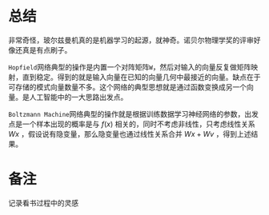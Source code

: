 # 总结
非常奇怪，玻尔兹曼机真的是机器学习的起源，就神奇。诺贝尔物理学奖的评审好像还真是有点刷子。

`Hopfield`网络典型的操作是内置一个对阵矩阵`W`，然后对输入的向量反复做矩阵映射，直到稳定。得到的就是输入向量在已知的向量几何中最接近的向量。缺点在于可存储的模式向量数量不多。这个网络的典型思想就是通过函数变换成另一个向量。是人工智能中的一大思路出发点。

`Boltzmann Machine`网络典型的操作就是根据训练数据学习神经网络的参数，出发点是一个样本出现的概率是与 $f(x)$ 相关的，同时不考虑非线性，只考虑线性关系 $Wx$ ，假设说有隐变量，那么隐变量也通过线性关系合并 $Wx+Wv$ ，得到上述结果。



















# 备注
记录看书过程中的灵感